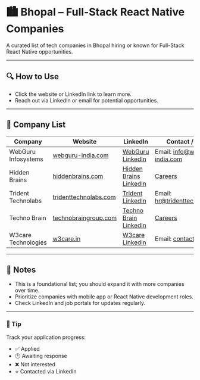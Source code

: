 # 🏙️ Bhopal – Full-Stack React Native Companies

A curated list of tech companies in Bhopal hiring or known for Full-Stack React Native opportunities.

---

## 🔍 How to Use

- Click the website or LinkedIn link to learn more.
- Reach out via LinkedIn or email for potential opportunities.

---

## 🧭 Company List

| Company           | Website                                     | LinkedIn                                               | Contact / Careers                                  |
|-------------------|---------------------------------------------|--------------------------------------------------------|---------------------------------------------------|
| WebGuru Infosystems | [webguru-india.com](https://www.webguru-india.com) | [WebGuru LinkedIn](https://www.linkedin.com/company/webguru-infoweb-pvt-ltd/) | Email: info@webguru-india.com                      |
| Hidden Brains     | [hiddenbrains.com](https://www.hiddenbrains.com) | [Hidden Brains LinkedIn](https://www.linkedin.com/company/hiddenbrains/) | [Careers](https://www.hiddenbrains.com/careers)   |
| Trident Technolabs | [tridenttechnolabs.com](https://www.tridenttechnolabs.com) | [Trident LinkedIn](https://www.linkedin.com/company/trident-technolabs/) | Email: hr@tridenttechnolabs.com                    |
| Techno Brain      | [technobraingroup.com](https://www.technobraingroup.com) | [Techno Brain LinkedIn](https://www.linkedin.com/company/technobrain-group/) | [Careers](https://www.technobraingroup.com/careers) |
| W3care Technologies | [w3care.in](https://www.w3care.in)          | [W3care LinkedIn](https://www.linkedin.com/company/w3care-technologies/) | Email: contact@w3care.in                           |

---

## 📌 Notes

- This is a foundational list; you should expand it with more companies over time.
- Prioritize companies with mobile app or React Native development roles.
- Check LinkedIn and job portals for updates regularly.

---

### 🧠 Tip

Track your application progress:
- ✅ Applied
- 🕒 Awaiting response
- ❌ Not interested
- ⭐ Contacted via LinkedIn

